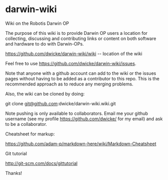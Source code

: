 darwin-wiki
===========

Wiki on the Robotis Darwin OP

The purpose of this wiki is to provide Darwin OP users a location for collecting, discussing and contributing links or content on both software and hardware to do with Darwin-OPs.

https://github.com/dwicke/darwin-wiki/wiki  -- location of the wiki

Feel free to use https://github.com/dwicke/darwin-wiki/issues.

Note that anyone with a github account can add to the wiki or the issues pages without having to be added as a contributor to this repo.  This is the recommended approach as to reduce any merging problems.


Also, the wiki can be cloned by doing:

git clone git@github.com:dwicke/darwin-wiki.wiki.git

Note pushing is only available to collaborators.  Email me your github username (see my profile https://github.com/dwicke/ for my email) and ask to be a collaborator.


Cheatsheet for markup:

https://github.com/adam-p/markdown-here/wiki/Markdown-Cheatsheet

Git tutorial

http://git-scm.com/docs/gittutorial

Thanks!
